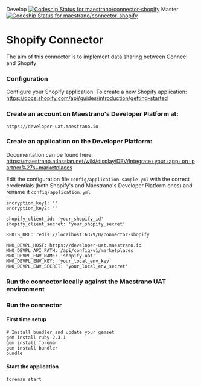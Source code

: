 Develop
[ ![Codeship Status for maestrano/connector-shopify](https://codeship.com/projects/e35577f0-c6dd-0133-72ca-1ac1b065c1d6/status?branch=develop)](https://codeship.com/projects/138863)
Master
[ ![Codeship Status for maestrano/connector-shopify](https://codeship.com/projects/e35577f0-c6dd-0133-72ca-1ac1b065c1d6/status?branch=master)](https://codeship.com/projects/138863)

# Shopify Connector

The aim of this connector is to implement data sharing between Connec! and Shopify

### Configuration

Configure your Shopify application. To create a new Shopify application:
https://docs.shopify.com/api/guides/introduction/getting-started

### Create an account on Maestrano's Developer Platform at:

```
https://developer-uat.maestrano.io
```

### Create an application on the Developer Platform:

Documentation can be found here: https://maestrano.atlassian.net/wiki/display/DEV/Integrate+your+app+on+partner%27s+marketplaces

Edit the configuration file `config/application-sample.yml` with the correct credentials (both Shopify's and Maestrano's Developer Platform ones) and rename it `config/application.yml`
```
encryption_key1: ''
encryption_key2: ''

shopify_client_id: 'your_shopify_id'
shopify_client_secret: 'your_shopify_secret'

REDIS_URL: redis://localhost:6379/0/connector-shopify

MNO_DEVPL_HOST: https://developer-uat.maestrano.io
MNO_DEVPL_API_PATH: /api/config/v1/marketplaces
MNO_DEVPL_ENV_NAME: 'shopify-uat'
MNO_DEVPL_ENV_KEY: 'your_local_env_key'
MNO_DEVPL_ENV_SECRET: 'your_local_env_secret'
```

### Run the connector locally against the Maestrano UAT environment

### Run the connector
#### First time setup
```
# Install bundler and update your gemset
gem install ruby-2.3.1
gem install foreman
gem install bundler
bundle
```

#### Start the application
```
foreman start
```
